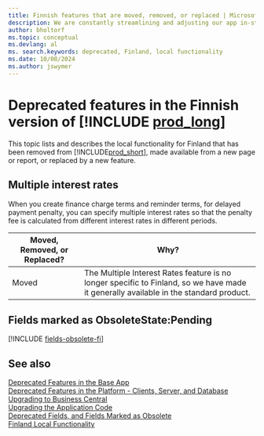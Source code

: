 ```yaml
---
title: Finnish features that are moved, removed, or replaced | Microsoft Docs
description: We are constantly streamlining and adjusting our app in-step with market developments. Read about the features for Finland that we have moved, removed, or replaced.
author: bholtorf
ms.topic: conceptual
ms.devlang: al
ms. search.keywords: deprecated, Finland, local functionality
ms.date: 10/08/2024
ms.author: jswymer
---
```


# Deprecated features in the Finnish version of [!INCLUDE [prod_long](../developer/includes/prod_long.md)]
This topic lists and describes the local functionality for Finland that has been removed from [!INCLUDE[prod_short](../developer/includes/prod_short.md)], made available from a new page or report, or replaced by a new feature.

## Multiple interest rates
When you create finance charge terms and reminder terms, for delayed payment penalty, you can specify multiple interest rates so that the penalty fee is calculated from different interest rates in different periods.

|Moved, Removed, or Replaced?|Why?|
|----|----|
|Moved| The Multiple Interest Rates feature is no longer specific to Finland, so we have made it generally available in the standard product. |

## Fields marked as ObsoleteState:Pending

[!INCLUDE [fields-obsolete-fi](../includes/fields-obsolete-fi.md)]

## See also

[Deprecated Features in the Base App](deprecated-features-w1.md)  
[Deprecated Features in the Platform - Clients, Server, and Database](deprecated-features-platform.md)  
[Upgrading to Business Central](upgrading-to-business-central.md)  
[Upgrading the Application Code](upgrading-the-application-code.md)  
[Deprecated Fields, and Fields Marked as Obsolete](deprecated-fields.md)  
[Finland Local Functionality](/dynamics365/business-central/LocalFunctionality/Finland/finland-local-functionality)  
